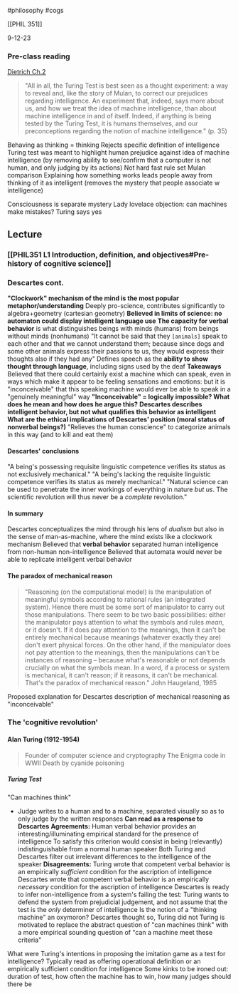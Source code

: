 #philosophy 
#cogs 

[[PHIL 351]]

9-12-23
### Pre-class reading
[Dietrich Ch.2 ](https://www.bloomsburycollections.com/monograph-detail?docid=b-9781474257084&pdfid=9781474257084.ch-002.pdf&tocid=b-9781474257084-chapter2)
> "All in all, the Turing Test is best seen as a thought experiment: a way to reveal and, like the story of Mulan, to correct our prejudices regarding intelligence. An experiment that, indeed, says more about us, and how we treat the idea of machine intelligence, than about machine intelligence in and of itself. Indeed, if anything is being tested by the Turing Test, it is humans themselves, and our preconceptions regarding the notion of machine intelligence." (p. 35)

Behaving as thinking = thinking 
Rejects specific definition of intelligence
Turing test was meant to highlight human prejudice against idea of machine intelligence (by removing ability to see/confirm that a computer is not human, and only judging by its actions)
	Not hard fast rule set
	Mulan comparison
Explaining how something works leads people away from thinking of it as intelligent (removes the mystery that people associate w intelligence)

Consciousness is separate mystery
Lady lovelace objection: can machines make mistakes? Turing says yes

## Lecture
### [[PHIL351 L1 Introduction, definition, and objectives#Pre-history of cognitive science]]
### Descartes cont. 
**"Clockwork" mechanism of the mind is the most popular metaphor/understanding**
Deeply pro-science, contributes significantly to algebra+geometry (cartesian geometry)
	**Believed in limits of science: no automaton could display intelligent language use**
	**The capacity for verbal behavior** is what distinguishes beings with minds (humans) from beings without minds (nonhumans)
		"It cannot be said that they `[animals]` speak to each other and that we cannot understand them; because since dogs and some other animals express their passions to us, they would express their thoughts also if they had any"
		Defines speech as the **ability to show thought through language**, including signs used by the deaf
	**Takeaways**
	Believed that there could certainly exist a machine which can speak, even in ways which make it appear to be feeling sensations and emotions: but it is "inconceivable" that this speaking machine would ever be able to speak in a "genuinely meaningful" way 
		**"Inconceivable" = logically impossible? What does he mean and how does he argue this?** 
	**Descartes describes intelligent behavior, but not what qualifies this behavior as intelligent**
	**What are the ethical implications of Descartes' position (moral status of nonverbal beings?)**
		"Relieves the human conscience" to categorize animals in this way (and to kill and eat them)
#### Descartes' conclusions
"A being's possessing requisite linguistic competence verifies its status as not exclusively 
mechanical."
"A being's lacking the requisite linguistic competence verifies its status as merely mechanical."
"Natural science can be used to penetrate the inner workings of everything in nature *but us*. The scientific revolution will thus never be a *complete* revolution."

#### In summary
Descartes conceptualizes the mind through his lens of *dualism* but also in the sense of man-as-machine, where the mind exists like a clockwork mechanism
Believed that **verbal behavior** separated human intelligence from non-human non-intelligence
Believed that automata would never be able to replicate intelligent verbal behavior 

#### The paradox of mechanical reason
> "Reasoning (on the computational model) is the manipulation of meaningful symbols according to rational rules (an integrated system). Hence there must be some sort of manipulator to carry out those manipulations. There seem to be two basic possibilities: either the manipulator pays attention to what the symbols and rules *mean*, or it doesn't. If it does pay attention to the meanings, then it can't be entirely mechanical because meanings (whatever exactly they are) don't exert physical forces. On the other hand, if the manipulator does not pay attention to the meanings, then the manipulations can't be instances of reasoning – because what's reasonable or not depends crucially on what the symbols mean. In a word, if a process or system is mechanical, it can't reason; if it reasons, it can't be mechanical. That's the paradox of mechanical reason."
> John Haugeland, 1985

Proposed explanation for Descartes description of mechanical reasoning as "inconceivable"

### The 'cognitive revolution'
#### Alan Turing (1912-1954)
> Founder of computer science and cryptography 
> The Enigma code in WWII
> Death by cyanide poisoning

##### Turing Test
"Can machines think"
* Judge writes to a human and to a machine, separated visually so as to only judge by the written responses
**Can read as a response to Descartes**
**Agreements:**
	Human verbal behavior provides an interesting/illuminating empirical standard for the presence of intelligence
	To satisfy this criterion would consist in being (relevantly) indistinguishable from a normal human speaker
		Both Turing and Descartes filter out irrelevant differences to the intelligence of the speaker
**Disagreements:**
	Turing wrote that competent verbal behavior is an empirically *sufficient* condition for the ascription of intelligence
	Descartes wrote that competent verbal behavior is an empirically *necessary* condition for the ascription of intelligence
		Descartes is ready to infer non-intelligence from a system's failing the test: Turing wants to defend the system from prejudicial judgement, and not assume that the test is the *only* determiner of intelligence
	Is the notion of a "thinking machine" an oxymoron? Descartes thought so, Turing did not
		Turing is motivated to replace the abstract question of "can machines think" with a more empirical sounding question of "can a machine meet these criteria"

What were Turing's intentions in proposing the imitation game as a test for intelligence? 
	Typically read as offering operational definition or an empirically sufficient condition for intelligence
		Some kinks to be ironed out: duration of test, how often the machine has to win, how many judges should there be



